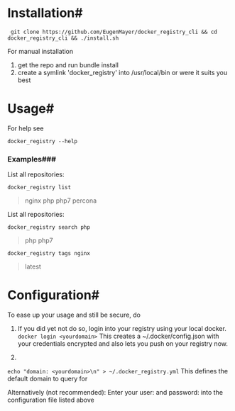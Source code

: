# Installation#

     git clone https://github.com/EugenMayer/docker_registry_cli && cd docker_registry_cli && ./install.sh

For manual installation

1. get the repo and run bundle install
2. create a symlink 'docker_registry' into /usr/local/bin or were it suits you best

# Usage#
For help see


    docker_registry --help


### Examples###
List all repositories: 


    docker_registry list

> nginx
> php
> php7
> percona

List all repositories: 

    docker_registry search php

> php
> php7

    docker_registry tags nginx

> latest

# Configuration#
To ease up your usage and still be secure, do

1. If you did yet not do so, login into your registry using your local docker.
`
docker login <yourdomain>
`
This creates a ~/.docker/config.json with your credentials encrypted and also lets you push on your registry now.


2. 
`
echo "domain: <yourdomain>\n" > ~/.docker_registry.yml
`
This defines the default domain to query for

Alternatively (not recommended):
Enter your user: and password: into the configuration file listed above